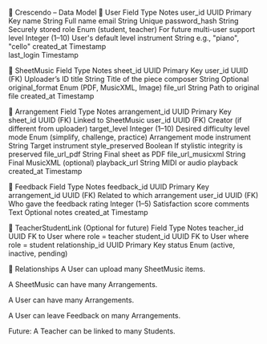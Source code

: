 🧩 Crescendo – Data Model
🔵 User
Field	Type	Notes
user_id	UUID	Primary Key
name	String	Full name
email	String	Unique
password_hash	String	Securely stored
role	Enum (student, teacher)	For future multi-user support
level	Integer (1–10)	User's default level
instrument	String	e.g., "piano", "cello"
created_at	Timestamp	
last_login	Timestamp	

🔵 SheetMusic
Field	Type	Notes
sheet_id	UUID	Primary Key
user_id	UUID (FK)	Uploader’s ID
title	String	Title of the piece
composer	String	Optional
original_format	Enum (PDF, MusicXML, Image)	
file_url	String	Path to original file
created_at	Timestamp	

🔵 Arrangement
Field	Type	Notes
arrangement_id	UUID	Primary Key
sheet_id	UUID (FK)	Linked to SheetMusic
user_id	UUID (FK)	Creator (if different from uploader)
target_level	Integer (1–10)	Desired difficulty level
mode	Enum (simplify, challenge, practice)	Arrangement mode
instrument	String	Target instrument
style_preserved	Boolean	If stylistic integrity is preserved
file_url_pdf	String	Final sheet as PDF
file_url_musicxml	String	Final MusicXML (optional)
playback_url	String	MIDI or audio playback
created_at	Timestamp	

🔵 Feedback
Field	Type	Notes
feedback_id	UUID	Primary Key
arrangement_id	UUID (FK)	Related to which arrangement
user_id	UUID (FK)	Who gave the feedback
rating	Integer (1–5)	Satisfaction score
comments	Text	Optional notes
created_at	Timestamp	

🔵 TeacherStudentLink (Optional for future)
Field	Type	Notes
teacher_id	UUID	FK to User where role = teacher
student_id	UUID	FK to User where role = student
relationship_id	UUID	Primary Key
status	Enum (active, inactive, pending)	

🔗 Relationships
A User can upload many SheetMusic items.

A SheetMusic can have many Arrangements.

A User can have many Arrangements.

A User can leave Feedback on many Arrangements.

Future: A Teacher can be linked to many Students.
